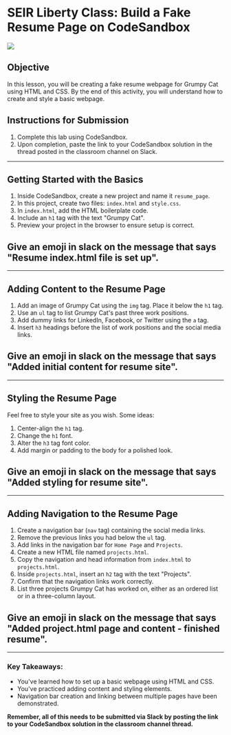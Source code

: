 # SEIR Liberty Class: Build a Fake Resume Page on CodeSandbox

![](https://imgur.com/gpMfn6n.png)

## Objective

In this lesson, you will be creating a fake resume webpage for Grumpy Cat using HTML and CSS. By the end of this activity, you will understand how to create and style a basic webpage.


## Instructions for Submission
1. Complete this lab using CodeSandbox.
2. Upon completion, paste the link to your CodeSandbox solution in the thread posted in the classroom channel on Slack.

---

## Getting Started with the Basics

1. Inside CodeSandbox, create a new project and name it `resume_page`.
2. In this project, create two files: `index.html` and `style.css`.
3. In `index.html`, add the HTML boilerplate code.
4. Include an `h1` tag with the text "Grumpy Cat".
5. Preview your project in the browser to ensure setup is correct.


## Give an emoji in slack on the message that says "Resume index.html file is set up".

---

## Adding Content to the Resume Page

1. Add an image of Grumpy Cat using the `img` tag. Place it below the `h1` tag.
2. Use an `ul` tag to list Grumpy Cat's past three work positions.
3. Add dummy links for LinkedIn, Facebook, or Twitter using the `a` tag.
4. Insert `h3` headings before the list of work positions and the social media links.

## Give an emoji in slack on the message that says "Added initial content for resume site".

---

## Styling the Resume Page

Feel free to style your site as you wish. Some ideas:

1. Center-align the `h1` tag.
2. Change the `h1` font.
3. Alter the `h3` tag font color.
4. Add margin or padding to the body for a polished look.

## Give an emoji in slack on the message that says "Added styling for resume site".

---

## Adding Navigation to the Resume Page

1. Create a navigation bar (`nav` tag) containing the social media links.
2. Remove the previous links you had below the `ul` tag.
3. Add links in the navigation bar for `Home Page` and `Projects`.
4. Create a new HTML file named `projects.html`.
5. Copy the navigation and head information from `index.html` to `projects.html`.
6. Inside `projects.html`, insert an `h2` tag with the text "Projects".
7. Confirm that the navigation links work correctly.
8. List three projects Grumpy Cat has worked on, either as an ordered list or in a three-column layout.

## Give an emoji in slack on the message that says "Added project.html page and content - finished resume".

---

### Key Takeaways:
- You've learned how to set up a basic webpage using HTML and CSS.
- You've practiced adding content and styling elements.
- Navigation bar creation and linking between multiple pages have been demonstrated.

**Remember, all of this needs to be submitted via Slack by posting the link to your CodeSandbox solution in the classroom channel thread.**
